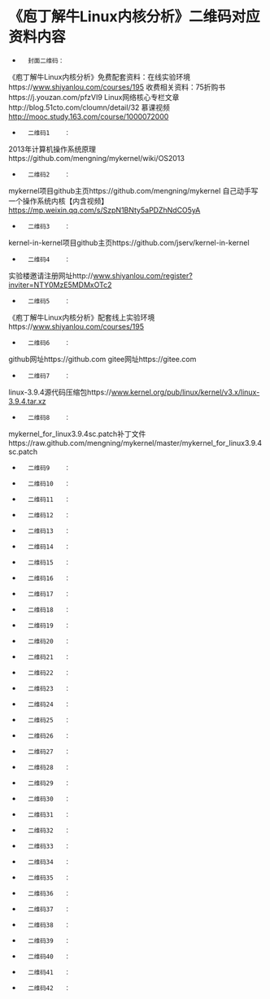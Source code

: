 # 《庖丁解牛Linux内核分析》二维码对应资料内容

*   	封面二维码：
《庖丁解牛Linux内核分析》免费配套资料：在线实验环境https://www.shiyanlou.com/courses/195 收费相关资料：75折购书https://j.youzan.com/pfzVI9 Linux网络核心专栏文章http://blog.51cto.com/cloumn/detail/32 慕课视频 http://mooc.study.163.com/course/1000072000
*   	二维码1	：
2013年计算机操作系统原理https://github.com/mengning/mykernel/wiki/OS2013
*   	二维码2	：
mykernel项目github主页https://github.com/mengning/mykernel 自己动手写一个操作系统内核【内含视频】
https://mp.weixin.qq.com/s/SzpN1BNty5aPDZhNdCO5yA
*   	二维码3	：
kernel-in-kernel项目github主页https://github.com/jserv/kernel-in-kernel
*   	二维码4	：
实验楼邀请注册网址http://www.shiyanlou.com/register?inviter=NTY0MzE5MDMxOTc2
*   	二维码5	：
《庖丁解牛Linux内核分析》配套线上实验环境https://www.shiyanlou.com/courses/195
*   	二维码6	：
github网址https://github.com gitee网址https://gitee.com
*   	二维码7	：
linux-3.9.4源代码压缩包https://www.kernel.org/pub/linux/kernel/v3.x/linux-3.9.4.tar.xz
*   	二维码8	：
mykernel_for_linux3.9.4sc.patch补丁文件https://raw.github.com/mengning/mykernel/master/mykernel_for_linux3.9.4sc.patch
*   	二维码9	：
*   	二维码10	：
*   	二维码11	：
*   	二维码12	：
*   	二维码13	：
*   	二维码14	：
*   	二维码15	：
*   	二维码16	：
*   	二维码17	：
*   	二维码18	：
*   	二维码19	：
*   	二维码20	：
*   	二维码21	：
*   	二维码22	：
*   	二维码23	：
*   	二维码24	：
*   	二维码25	：
*   	二维码26	：
*   	二维码27	：
*   	二维码28	：
*   	二维码29	：
*   	二维码30	：
*   	二维码31	：
*   	二维码32	：
*   	二维码33	：
*   	二维码34	：
*   	二维码35	：
*   	二维码36	：
*   	二维码37	：
*   	二维码38	：
*   	二维码39	：
*   	二维码40	：
*   	二维码41	：
*   	二维码42	：
